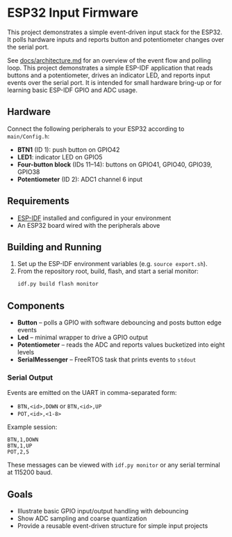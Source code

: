 # ESP32 Input Firmware

This project demonstrates a simple event-driven input stack for the ESP32.
It polls hardware inputs and reports button and potentiometer changes over the
serial port.

See [docs/architecture.md](docs/architecture.md) for an overview of the event
flow and polling loop.
This project demonstrates a simple ESP-IDF application that reads buttons and a potentiometer, drives an indicator LED, and reports input events over the serial port. It is intended for small hardware bring-up or for learning basic ESP-IDF GPIO and ADC usage.

## Hardware

Connect the following peripherals to your ESP32 according to `main/Config.h`:

- **BTN1** (ID 1): push button on GPIO42
- **LED1**: indicator LED on GPIO5
- **Four-button block** (IDs 11–14): buttons on GPIO41, GPIO40, GPIO39, GPIO38
- **Potentiometer** (ID 2): ADC1 channel 6 input

## Requirements

- [ESP-IDF](https://docs.espressif.com/projects/esp-idf/en/latest/esp32/) installed and configured in your environment
- An ESP32 board wired with the peripherals above

## Building and Running

1. Set up the ESP-IDF environment variables (e.g. `source export.sh`).
2. From the repository root, build, flash, and start a serial monitor:
   ```bash
   idf.py build flash monitor
   ```

## Components

- **Button** – polls a GPIO with software debouncing and posts button edge events
- **Led** – minimal wrapper to drive a GPIO output
- **Potentiometer** – reads the ADC and reports values bucketized into eight levels
- **SerialMessenger** – FreeRTOS task that prints events to `stdout`

### Serial Output

Events are emitted on the UART in comma-separated form:

- `BTN,<id>,DOWN` or `BTN,<id>,UP`
- `POT,<id>,<1-8>`

Example session:
```
BTN,1,DOWN
BTN,1,UP
POT,2,5
```

These messages can be viewed with `idf.py monitor` or any serial terminal at 115200 baud.

## Goals

- Illustrate basic GPIO input/output handling with debouncing
- Show ADC sampling and coarse quantization
- Provide a reusable event-driven structure for simple input projects

